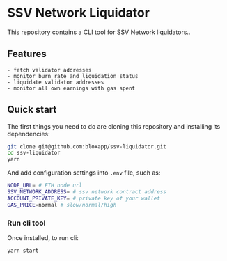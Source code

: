 # SSV Network Liquidator
This repository contains a CLI tool for SSV Network liquidators..

## Features

```
- fetch validator addresses
- monitor burn rate and liquidation status
- liquidate validator addresses
- monitor all own earnings with gas spent
```

## Quick start

The first things you need to do are cloning this repository and installing its
dependencies:

```sh
git clone git@github.com:bloxapp/ssv-liquidator.git
cd ssv-liquidator
yarn
```

And add configuration settings into `.env` file, such as:

```sh
NODE_URL= # ETH node url
SSV_NETWORK_ADDRESS= # ssv network contract address
ACCOUNT_PRIVATE_KEY= # private key of your wallet
GAS_PRICE=normal # slow/normal/high
```

### Run cli tool
Once installed, to run cli:

```sh
yarn start
```